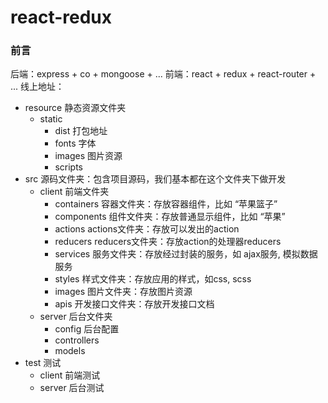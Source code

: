 # react-redux

### 前言
后端：express + co + mongoose + ...
前端：react + redux + react-router + ...
线上地址：

- resource             静态资源文件夹
    - static
        - dist         打包地址
        - fonts        字体
        - images       图片资源
        - scripts
- src                  源码文件夹：包含项目源码，我们基本都在这个文件夹下做开发
    - client           前端文件夹
        - containers   容器文件夹：存放容器组件，比如 “苹果篮子”
        - components   组件文件夹：存放普通显示组件，比如 “苹果”
        - actions      actions文件夹：存放可以发出的action
        - reducers     reducers文件夹：存放action的处理器reducers
        - services     服务文件夹：存放经过封装的服务，如 ajax服务, 模拟数据服务
        - styles       样式文件夹：存放应用的样式，如css, scss
        - images       图片文件夹：存放图片资源
        - apis         开发接口文件夹：存放开发接口文档
    - server           后台文件夹
        - config       后台配置
        - controllers
        - models
- test                 测试
    - client           前端测试
    - server           后台测试